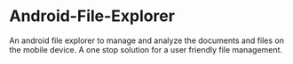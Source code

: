 # Android-File-Explorer
An android file explorer to manage and analyze the documents and files on the mobile device. A one stop solution for a user friendly file management.
